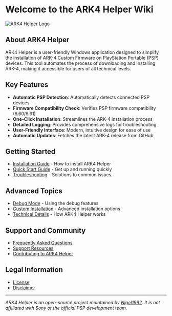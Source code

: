 # Welcome to the ARK4 Helper Wiki

![ARK4 Helper Logo](https://raw.githubusercontent.com/Nigel1992/ARK4-Helper/main/assets/logo.png)

## About ARK4 Helper

ARK4 Helper is a user-friendly Windows application designed to simplify the installation of ARK-4 Custom Firmware on PlayStation Portable (PSP) devices. This tool automates the process of downloading and installing ARK-4, making it accessible for users of all technical levels.

## Key Features

- **Automatic PSP Detection**: Automatically detects connected PSP devices
- **Firmware Compatibility Check**: Verifies PSP firmware compatibility (6.60/6.61)
- **One-Click Installation**: Streamlines the ARK-4 installation process
- **Detailed Logging**: Provides comprehensive logs for troubleshooting
- **User-Friendly Interface**: Modern, intuitive design for ease of use
- **Automatic Updates**: Fetches the latest ARK-4 release from GitHub

## Getting Started

- [Installation Guide](Installation-Guide) - How to install ARK4 Helper
- [Quick Start Guide](Quick-Start-Guide) - Get up and running quickly
- [Troubleshooting](Troubleshooting) - Solutions to common issues

## Advanced Topics

- [Debug Mode](Debug-Mode) - Using the debug features
- [Custom Installation](Custom-Installation) - Advanced installation options
- [Technical Details](Technical-Details) - How ARK4 Helper works

## Support and Community

- [Frequently Asked Questions](FAQ)
- [Support Resources](Support-Resources)
- [Contributing to ARK4 Helper](Contributing)

## Legal Information

- [License](License)
- [Disclaimer](Disclaimer)

---

*ARK4 Helper is an open-source project maintained by [Nigel1992](https://github.com/Nigel1992). It is not affiliated with Sony or the official PSP development team.* 